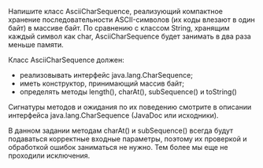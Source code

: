 Напишите класс AsciiCharSequence, реализующий 
компактное хранение последовательности ASCII-символов 
(их коды влезают в один байт) в массиве байт. По 
сравнению с классом String, хранящим каждый символ 
как char, AsciiCharSequence будет занимать в два 
раза меньше памяти.

Класс AsciiCharSequence должен:

- реализовывать интерфейс java.lang.CharSequence;
- иметь конструктор, принимающий массив байт;
- определять методы length(), charAt(), subSequence() 
и toString()

Сигнатуры методов и ожидания по их поведению смотрите 
в описании интерфейса java.lang.CharSequence (JavaDoc 
или исходники).

В данном задании методам charAt() и subSequence() 
всегда будут подаваться корректные входные параметры, 
поэтому их проверкой и обработкой ошибок заниматься 
не нужно. Тем более мы еще не проходили исключения.

